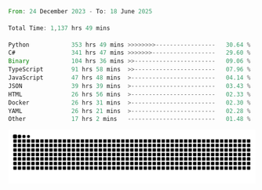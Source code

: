 <!--START_SECTION:waka-->

```rust
From: 24 December 2023 - To: 18 June 2025

Total Time: 1,137 hrs 49 mins

Python            353 hrs 49 mins >>>>>>>>-----------------   30.64 %
C#                341 hrs 47 mins >>>>>>>------------------   29.60 %
Binary            104 hrs 36 mins >>-----------------------   09.06 %
TypeScript        91 hrs 58 mins  >>-----------------------   07.96 %
JavaScript        47 hrs 48 mins  >------------------------   04.14 %
JSON              39 hrs 39 mins  >------------------------   03.43 %
HTML              26 hrs 56 mins  >------------------------   02.33 %
Docker            26 hrs 31 mins  >------------------------   02.30 %
YAML              26 hrs 21 mins  >------------------------   02.28 %
Other             17 hrs 2 mins   -------------------------   01.48 %
```

<!--END_SECTION:waka-->


<picture>
  <source media="(prefers-color-scheme: dark)" srcset="https://raw.githubusercontent.com/jeerawut97/jeerawut97/output/github-contribution-grid-snake.svg">
  <img alt="github contribution grid snake animation" src="https://raw.githubusercontent.com/jeerawut97/jeerawut97/output/github-contribution-grid-snake.svg">
</picture>
